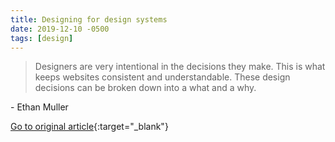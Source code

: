 ```yaml
---
title: Designing for design systems
date: 2019-12-10 -0500
tags: [design]
---
```


> Designers are very intentional in the decisions they make. This is what keeps websites consistent and understandable. These design decisions can be broken down into a what and a why.

\- Ethan Muller

[Go to original article](https://sparkbox.com/foundry/designing_for_design_systems){:target="_blank"}
